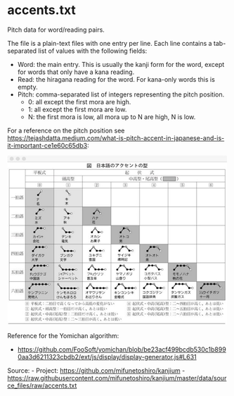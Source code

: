 # accents.txt

Pitch data for word/reading pairs.

The file is a plain-text files with one entry per line. Each line contains a
tab-separated list of values with the following fields:

- Word: the main entry. This is usually the kanji form for the word, except
  for words that only have a kana reading.
- Read: the hiragana reading for the word. For kana-only words this is empty.
- Pitch: comma-separated list of integers representing the pitch position.
	- 0: all except the first mora are high.
	- 1: all except the first mora are low.
	- N: the first mora is low, all mora up to N are high, N is low.

For a reference on the pitch position see https://tejashdatta.medium.com/what-is-pitch-accent-in-japanese-and-is-it-important-ce1e60c65db3:

<img src="accents.jpg" width="500" >

Reference for the Yomichan algorithm:
- https://github.com/FooSoft/yomichan/blob/be23acf499bcdb530c1b8990aa3d6211323cbdb2/ext/js/display/display-generator.js#L631

Source:
	- Project: https://github.com/mifunetoshiro/kanjium
	- https://raw.githubusercontent.com/mifunetoshiro/kanjium/master/data/source_files/raw/accents.txt
